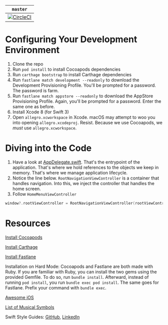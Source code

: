 | `master` |
|:--------:|
| [![CircleCI](https://circleci.com/gh/TeamAllegro/allegro.svg?style=svg&circle-token=027c45e319de130d49216fe2fcc036eeb5a800f5)](https://circleci.com/gh/TeamAllegro/allegro) |

# Configuring Your Development Environment

1. Clone the repo
1. Run `pod install` to install Cocoapods dependencies
1. Run `carthage bootstrap` to install Carthage dependencies
1. Run `fastlane match development --readonly` to download the Development Provisioning Profile. You'll be prompted for a password. The password is farm.
1. Run `fastlane match appstore --readonly` to download the AppStore Provisioning Profile. Again, you'll be prompted for a password. Enter the same one as before.
1. Install Xcode 8 (for Swift 3)
1. Open `allegro.xcworkspace` in Xcode. macOS may attempt to woo you into opening `allegro.xcodeproj`. Resist. Because we use Cocoapods, we *must* use `allegro.xcworkspace`.

# Diving into the Code

1. Have a look at [AppDelegate.swift](https://github.com/TeamAllegro/allegro/blob/master/allegro/AppDelegate.swift). That's the entrypoint of the application. That's where we hold references to the objects we keep in memory. That's where we manage application lifecycle.
1. Notice the line below. `RootNavigationViewController` is a container that handles navigation. Into this, we inject the controller that handles the home screen.
1. Follow `HomeMenuViewController`

``` swift
window?.rootViewController = RootNavigationViewController(rootViewController: HomeMenuViewController())
```

# Resources

[Install Cocoapods](https://guides.cocoapods.org/using/getting-started.html)

[Install Carthage](https://github.com/Carthage/Carthage#installing-carthage)

[Install Fastlane](https://github.com/fastlane/fastlane#installation)

Installation on Hard Mode: Cocoapods and Fastlane are both made with Ruby. If you are familiar with Ruby,
you can install the two gems using the provided Gemfile. To do so, run `bundle
install`. Afterward, instead of running `pod install`, you run `bundle exec pod
install`. The same goes for Fastlane. Prefix your command with `bundle exec`.

[Awesome iOS](https://github.com/vsouza/awesome-ios)

[List of Musical Symbols](https://en.wikipedia.org/wiki/List_of_musical_symbols)

Swift Style Guides: [GitHub](https://github.com/github/swift-style-guide#only-explicitly-refer-to-self-when-required), [LinkedIn](https://github.com/linkedin/swift-style-guide)
